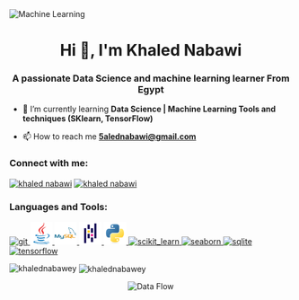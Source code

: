 <!--
**khalednabawey/khalednabawey** is a ✨ _special_ ✨ repository because its `README.md` (this file) appears on your GitHub profile.

Here are some ideas to get you started:

- 🔭 I’m currently working on ...
- 🌱 I’m currently learning ...
- 👯 I’m looking to collaborate on ...
- 🤔 I’m looking for help with ...
- 💬 Ask me about ...
- 📫 How to reach me: ...
- 😄 Pronouns: ...
- ⚡ Fun fact: ...
-->

<img src="https://assets.gatesnotes.com/8a5ac0b3-6095-00af-c50a-89056fbe4642/11eeb7f9-7512-49aa-abdc-a27001dd123e/AI_20230215_article-hero_1200x564.jpg" alt="Machine Learning" />

<h1 align="center">Hi 👋, I'm Khaled Nabawi</h1>
<h3 align="center">A passionate Data Science and machine learning learner From Egypt</h3>

- 🌱 I’m currently learning **Data Science | Machine Learning Tools and techniques (SKlearn, TensorFlow)**

- 📫 How to reach me **5alednabawi@gmail.com**

<h3 align="left">Connect with me:</h3>
<p align="left">
<a href="https://www.linkedin.com/in/khaled-nabawi-735941230/" target="blank"><img align="center" src="https://raw.githubusercontent.com/rahuldkjain/github-profile-readme-generator/master/src/images/icons/Social/linked-in-alt.svg" alt="khaled nabawi" height="30" width="40" /></a>
<a href="https://www.kaggle.com/khalednabawi" target="blank"><img align="center" src="https://raw.githubusercontent.com/rahuldkjain/github-profile-readme-generator/master/src/images/icons/Social/kaggle.svg" alt="khaled nabawi" height="30" width="40" /></a>
</p>

<h3 align="left">Languages and Tools:</h3>
<p align="left"> <a href="https://git-scm.com/" target="_blank" rel="noreferrer"> <img src="https://www.vectorlogo.zone/logos/git-scm/git-scm-icon.svg" alt="git" width="40" height="40"/> </a> <a href="https://www.java.com" target="_blank" rel="noreferrer"> <img src="https://raw.githubusercontent.com/devicons/devicon/master/icons/java/java-original.svg" alt="java" width="40" height="40"/> </a> <a href="https://www.mysql.com/" target="_blank" rel="noreferrer"> <img src="https://raw.githubusercontent.com/devicons/devicon/master/icons/mysql/mysql-original-wordmark.svg" alt="mysql" width="40" height="40"/> </a> <a href="https://pandas.pydata.org/" target="_blank" rel="noreferrer"> <img src="https://raw.githubusercontent.com/devicons/devicon/2ae2a900d2f041da66e950e4d48052658d850630/icons/pandas/pandas-original.svg" alt="pandas" width="40" height="40"/> </a> <a href="https://www.python.org" target="_blank" rel="noreferrer"> <img src="https://raw.githubusercontent.com/devicons/devicon/master/icons/python/python-original.svg" alt="python" width="40" height="40"/> </a> <a href="https://scikit-learn.org/" target="_blank" rel="noreferrer"> <img src="https://upload.wikimedia.org/wikipedia/commons/0/05/Scikit_learn_logo_small.svg" alt="scikit_learn" width="40" height="40"/> </a> <a href="https://seaborn.pydata.org/" target="_blank" rel="noreferrer"> <img src="https://seaborn.pydata.org/_images/logo-mark-lightbg.svg" alt="seaborn" width="40" height="40"/> </a> <a href="https://www.sqlite.org/" target="_blank" rel="noreferrer"> <img src="https://www.vectorlogo.zone/logos/sqlite/sqlite-icon.svg" alt="sqlite" width="40" height="40"/> </a> <a href="https://www.tensorflow.org" target="_blank" rel="noreferrer"> <img src="https://www.vectorlogo.zone/logos/tensorflow/tensorflow-icon.svg" alt="tensorflow" width="40" height="40"/> </a> </p>

<p><img align="left" src="https://github-readme-stats.vercel.app/api/top-langs?username=khalednabawey&show_icons=true&locale=en&layout=compact" alt="khalednabawey" /></p>

<p>&nbsp;<img align="center" src="https://github-readme-stats.vercel.app/api?username=khalednabawey&show_icons=true&locale=en" alt="khalednabawey" /></p>

<div style="width: 100%; text-align: center;">
    <img src="https://media.giphy.com/media/doXBzUFJRxpaUbuaqz/giphy.gif" alt="Data Flow" style="max-width: 100%; height: auto;" />
</div>

